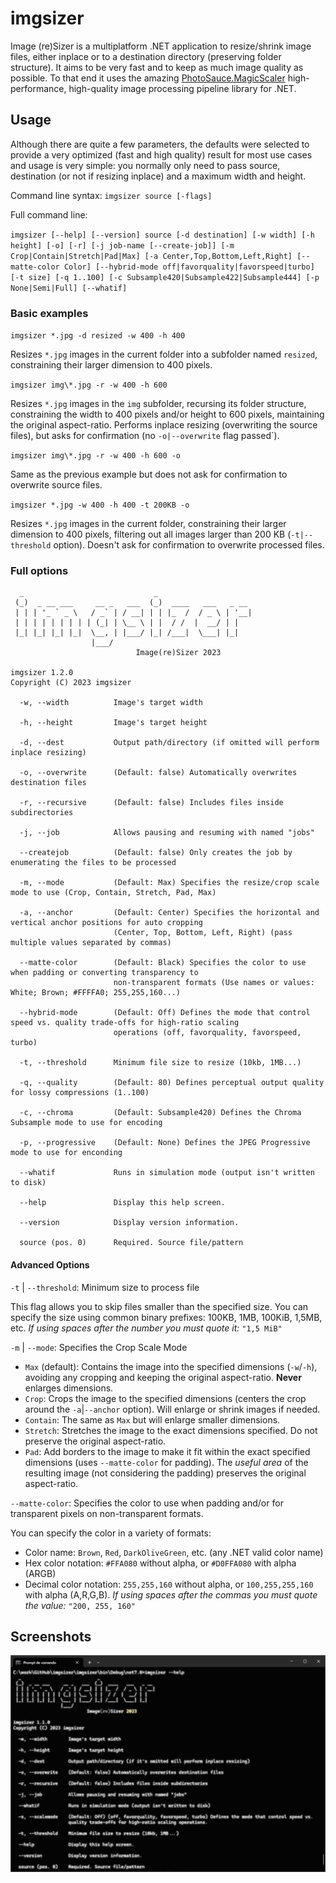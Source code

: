 # imgsizer
Image (re)Sizer is a multiplatform .NET application to resize/shrink image files, either inplace or to a destination directory (preserving folder structure). It aims to be very fast and to keep as much image quality as possible. To that end it uses the amazing [PhotoSauce.MagicScaler](https://github.com/saucecontrol/PhotoSauce) high-performance, high-quality image processing pipeline library for .NET.

## Usage
Although there are quite a few parameters, the defaults were selected to provide a very optimized (fast and high quality) result for most use cases and usage is very simple: you normally only need to pass source, destination (or not if resizing inplace) and a maximum width and height.

Command line syntax: `imgsizer source [-flags]`

Full command line: 

`imgsizer [--help] [--version] source [-d destination] [-w width] [-h height] [-o] [-r] [-j job-name [--create-job]] [-m Crop|Contain|Stretch|Pad|Max] [-a Center,Top,Bottom,Left,Right] [--matte-color Color] [--hybrid-mode off|favorquality|favorspeed|turbo] [-t size] [-q 1..100] [-c Subsample420|Subsample422|Subsample444] [-p None|Semi|Full] [--whatif]`

### Basic examples

`imgsizer *.jpg -d resized -w 400 -h 400`

Resizes `*.jpg` images in the current folder into a subfolder named `resized`, constraining their larger dimension to 400 pixels.

`imgsizer img\*.jpg -r -w 400 -h 600`

Resizes `*.jpg` images in the `img` subfolder, recursing its folder structure, constraining the width to 400 pixels and/or height to 600 pixels, maintaining the original aspect-ratio. Performs inplace resizing (overwriting the source files), but asks for confirmation (no `-o|--overwrite` flag passed`).

`imgsizer img\*.jpg -r -w 400 -h 600 -o`

Same as the previous example but does not ask for confirmation to overwrite source files.

`imgsizer *.jpg -w 400 -h 400 -t 200KB -o`

Resizes `*.jpg` images in the current folder, constraining their larger dimension to 400 pixels, filtering out all images larger than 200 KB (`-t|--threshold` option). Doesn't ask for confirmation to overwrite processed files.

### Full options
```
  _                             _
 (_)  _ __ ___     __ _   ___  (_)  ____   ___   _ __
 | | | '_ ` _ \   / _` | / __| | | |_  /  / _ \ | '__|
 | | | | | | | | | (_| | \__ \ | |  / /  |  __/ | |
 |_| |_| |_| |_|  \__, | |___/ |_| /___|  \___| |_|
                  |___/
                            Image(re)Sizer 2023

imgsizer 1.2.0
Copyright (C) 2023 imgsizer

  -w, --width          Image's target width

  -h, --height         Image's target height

  -d, --dest           Output path/directory (if omitted will perform inplace resizing)

  -o, --overwrite      (Default: false) Automatically overwrites destination files

  -r, --recursive      (Default: false) Includes files inside subdirectories

  -j, --job            Allows pausing and resuming with named "jobs"

  --createjob          (Default: false) Only creates the job by enumerating the files to be processed

  -m, --mode           (Default: Max) Specifies the resize/crop scale mode to use (Crop, Contain, Stretch, Pad, Max)

  -a, --anchor         (Default: Center) Specifies the horizontal and vertical anchor positions for auto cropping
                       (Center, Top, Bottom, Left, Right) (pass multiple values separated by commas)

  --matte-color        (Default: Black) Specifies the color to use when padding or converting transparency to
                       non-transparent formats (Use names or values: White; Brown; #FFFFA0; 255,255,160...)

  --hybrid-mode        (Default: Off) Defines the mode that control speed vs. quality trade-offs for high-ratio scaling
                       operations (off, favorquality, favorspeed, turbo)

  -t, --threshold      Minimum file size to resize (10kb, 1MB...)

  -q, --quality        (Default: 80) Defines perceptual output quality for lossy compressions (1..100)

  -c, --chroma         (Default: Subsample420) Defines the Chroma Subsample mode to use for encoding

  -p, --progressive    (Default: None) Defines the JPEG Progressive mode to use for enconding

  --whatif             Runs in simulation mode (output isn't written to disk)

  --help               Display this help screen.

  --version            Display version information.

  source (pos. 0)      Required. Source file/pattern
```

#### Advanced Options
`-t` | `--threshold`: Minimum size to process file

This flag allows you to skip files smaller than the specified size. You can specify the size using common binary prefixes: 100KB, 1MB, 100KiB, 1,5MB, etc.
_If using spaces after the number you must quote it:_ `"1,5 MiB"`

`-m` | `--mode`: Specifies the Crop Scale Mode
* `Max` (default): Contains the image into the specified dimensions (`-w`/`-h`), avoiding any cropping and keeping the original aspect-ratio. **Never** enlarges dimensions. 
* `Crop`: Crops the image to the specified dimensions (centers the crop around the `-a`|`--anchor` option). Will enlarge or shrink images if needed.
* `Contain`: The same as `Max` but will enlarge smaller dimensions.
* `Stretch`: Stretches the image to the exact dimensions specified. Do not preserve the original aspect-ratio.
* `Pad`: Add borders to the image to make it fit within the exact specified dimensions (uses `--matte-color` for padding). The _useful area_ of the resulting image (not considering the padding) preserves the original aspect-ratio.

`--matte-color`: Specifies the color to use when padding and/or for transparent pixels on non-transparent formats. 

You can specify the color in a variety of formats:
* Color name: `Brown`, `Red`, `DarkOliveGreen`, etc. (any .NET valid color name)
* Hex color notation: `#FFA080` without alpha, or `#D0FFA080` with alpha (ARGB)
* Decimal color notation: `255,255,160` without alpha, or `100,255,255,160` with alpha (A,R,G,B). _If using spaces after the commas you must quote the value:_ `"200, 255, 160"`

## Screenshots

![Command Line Parameters](imgsizer/img/parameters.png)
